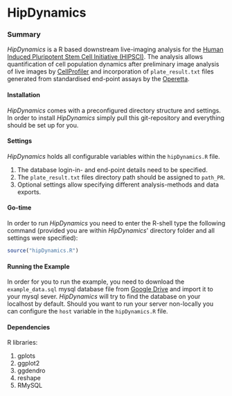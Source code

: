 # HipDynamics

### Summary

*HipDynamics* is a R based downstream live-imaging analysis for the [Human Induced Pluripotent Stem Cell Initiative (HIPSCI)][1]. The analysis allows quantification of cell population dynamics after preliminary image analysis of live images by [CellProfiler][2] and incorporation of `plate_result.txt` files generated from standardised end-point assays by the [Operetta][3].


#### Installation
*HipDynamics* comes with a preconfigured directory structure and settings. In order to install *HipDynamics* simply pull this git-repository and everything should be set up for you. 


#### Settings

*HipDynamics* holds all configurable variables within the `hipDynamics.R` file. 

1. The database login-in- and end-point details need to be specified. 
2. The `plate_result.txt` files directory path should be assigned to `path_PR`.
3. Optional settings allow specifying different analysis-methods and data exports.


#### Go-time

In order to run *HipDynamics* you need to enter the R-shell type the following command (provided you are within *HipDynamics*' directory folder and all settings were specified):

```R
source("hipDynamics.R")
```


#### Running the Example

In order for you to run the example, you need to download the `example_data.sql` mysql database file from [Google Drive][4] and import it to your mysql sever. *HipDynamics* will try to find the database on your localhost by default. Should you want to run your server non-locally you can configure the `host` variable in the `hipDynamics.R` file.


#### Dependencies 
R libraries:

1. gplots
2. ggplot2
3. ggdendro
4. reshape
5. RMySQL

[1]: http://www.hipsci.org
[2]: http://www.cellprofiler.org
[3]: http://www.perkinelmer.co.uk/pages/020/cellularimaging/products/operetta.xhtml
[4]: https://drive.google.com/file/d/0BxLMQl6nTe_3UFIxSWNiZ3dBck0/view?usp=sharing
